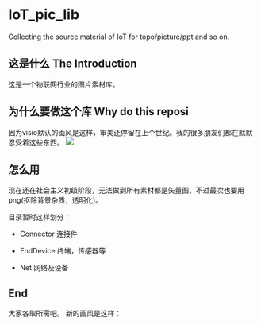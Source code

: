 # IoT_pic_lib
Collecting the source material of IoT for topo/picture/ppt and so on.

## 这是什么 The Introduction

这是一个物联网行业的图片素材库。


## 为什么要做这个库 Why do this reposi

因为visio默认的画风是这样，审美还停留在上个世纪。我的很多朋友们都在默默忍受着这些东西。
![](http://7xkqvo.com1.z0.glb.clouddn.com/suck_iot_element.png)


## 怎么用

现在还在社会主义初级阶段，无法做到所有素材都是矢量图，不过最次也要用png(抠除背景杂质，透明化)。

目录暂时这样划分：
- Connector
连接件

- EndDevice
终端，传感器等

- Net
网络及设备


## End
大家各取所需吧。
新的画风是这样：


